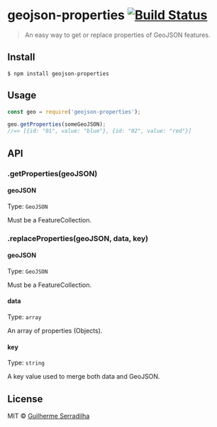 # geojson-properties [![Build Status](https://travis-ci.org/thebravyone/geojson-properties.svg?branch=master)](https://travis-ci.org/thebravyone/geojson-properties)

>An easy way to get or replace properties of GeoJSON features.


## Install

```
$ npm install geojson-properties
```


## Usage

```js
const geo = require('geojson-properties');

geo.getProperties(someGeoJSON);
//=> [{id: "01", value: "blue"}, {id: "02", value: "red"}]
```


## API

### .getProperties(geoJSON)

#### geoJSON

Type: `GeoJSON`

Must be a FeatureCollection.

### .replaceProperties(geoJSON, data, key)

#### geoJSON

Type: `GeoJSON`

Must be a FeatureCollection.

#### data

Type: `array`

An array of properties (Objects).

#### key

Type: `string`

A key value used to merge both data and GeoJSON.

## License

MIT © [Guilherme Serradilha](https://github.com/thebravyone)

